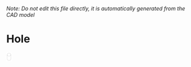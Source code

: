 ###### Note: Do not edit this file directly, it is automatically generated from the CAD model

# Hole

![](/project.svg)



 

